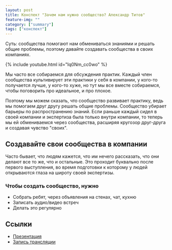 ```yaml
---
layout: post
title: Конспект "Зачем нам нужно сообщество? Александр Титов"
feature-img: ""
category: ["summary"]
tags: ["конспект"]
---
```


Суть: сообщества помогают нам обмениваться знаниями и решать общие проблемы, поэтому давайте создавать сообщества в своих компаниях.

{% include youtube.html id="Iq0Nm_cc0wo" %}

Мы часто все собираемся для обсуждения практик. Каждый член сообщества культивирует эти практики у себя в компании, у кого-то получается лучше, у кого-то хуже, но тут мы все вместе собираемся, чтобы поговорить про идеальное, и про плохое.

Поэтому мы можем сказать, что сообщество развивает практику, ведь мы помогаем друг другу решать общие проблемы. Сообщество убирает барьеры по распространению знаний. Если раньше каждый сидел в своей компании и экспертиза была только внутри компании, то теперь мы ей обмениваемся через сообщества, расширяя кругозор друг-друга и создавая чувство "своих".

## Создавайте свои сообщества в компании

Часто бывает, что людям кажется, что им нечего рассказать, что они делают все то же, что и остальные. Это проходит буквально после первого выступления, во время подготовки к которому у людей открываются глаза на широту своей экспертизы.

### Чтобы создать сообщество, нужно

* Собрать ребят, через объявления на стенах, чат, кухню
* Записать аудио/видео встреч
* Делать это регулярно

## Ссылки

* [Презентация](https://speakerdeck.com/devopsmoscow/zachiem-nuzhno-soobshchiestvo-ili-kakovo-eto-byt-orghom)
* [Запись трансляции](https://www.youtube.com/watch?v=Iq0Nm_cc0wo)
